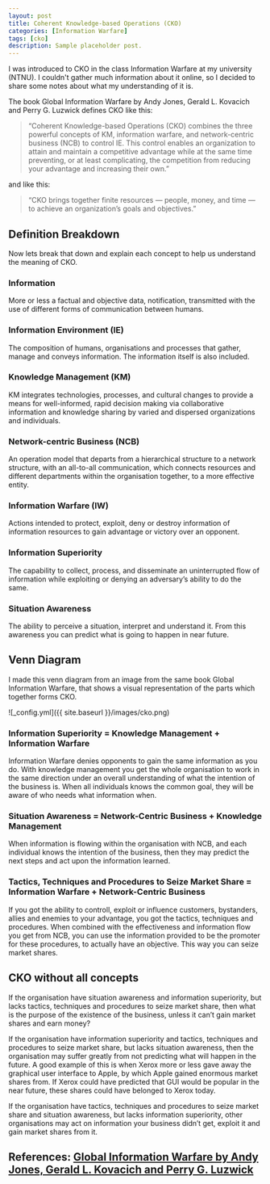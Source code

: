```yaml
---
layout: post
title: Coherent Knowledge-based Operations (CKO)
categories: [Information Warfare]
tags: [cko]
description: Sample placeholder post.
---
```


I was introduced to CKO in the class Information Warfare at my university (NTNU). I couldn't gather much information about it online, so I decided to share some notes about what my understanding of it is.

The book  Global Information Warfare by Andy Jones, Gerald L. Kovacich and Perry G. Luzwick defines CKO like this:

> “Coherent Knowledge-based Operations (CKO) combines the three powerful concepts of KM, information warfare, and network-centric business (NCB) to control IE. This control enables an organization to attain and maintain a competitive advantage while at the same time preventing, or at least complicating, the competition from reducing your advantage and increasing their own.”

and like this:

> “CKO brings together finite resources — people, money, and time — to
achieve an organization’s goals and objectives.”

## Definition Breakdown
Now lets break that down and explain each concept to help us understand the meaning of CKO.

### Information
More or less a factual and objective data, notification, transmitted with the use of different forms of communication between humans.

### Information Environment  (IE)
The composition of humans, organisations and processes that gather, manage and conveys information. The information itself is also included.

### Knowledge Management (KM)
KM integrates technologies, processes, and cultural changes to provide a means for well-informed, rapid decision making via collaborative information and knowledge sharing by varied and dispersed organizations and individuals.

### Network-centric Business (NCB)
An operation model that departs from a hierarchical structure to a network structure, with an all-to-all communication, which connects resources and different departments within the organisation together, to a more effective entity.

### Information Warfare (IW)
Actions intended to protect, exploit, deny or destroy information of information resources to gain advantage or victory over an opponent.

### Information Superiority
The capability to collect, process, and disseminate an uninterrupted flow of information while exploiting or denying an adversary’s ability to do the same.

### Situation Awareness
The ability to perceive a situation, interpret  and understand it. From this awareness you can predict what is going to happen in near future.

## Venn Diagram
I made this venn diagram from an image from the same book Global Information Warfare, that shows a visual representation of the parts which together forms CKO.

![_config.yml]({{ site.baseurl }}/images/cko.png)

### Information Superiority = Knowledge Management + Information Warfare
Information Warfare denies opponents to gain the same information as you do. With knowledge management you get the whole organisation to work in the same direction under an overall understanding of what the intention of the business is.  When all individuals knows the common goal, they will be aware of who needs what information when.

### Situation Awareness = Network-Centric Business + Knowledge Management
When information is flowing within the organisation with NCB, and each individual knows the intention of the business, then they may predict the next steps and act upon the information learned.

### Tactics, Techniques and Procedures to Seize Market Share = Information Warfare + Network-Centric Business
If you got the ability to controll, exploit or influence customers, bystanders, allies and enemies to your advantage, you got the tactics, techniques and procedures. When combined with the effectiveness and information flow you get from NCB, you can use the information provided to be the promoter for these procedures, to actually have an objective. This way you can seize market shares.

## CKO without all concepts
If the organisation have situation awareness and information superiority, but lacks tactics, techniques and procedures to seize market share, then what is the purpose of the existence of the business, unless it can’t gain market shares and earn money?

If the organisation have information superiority and tactics, techniques and procedures to seize market share, but lacks situation awareness, then the organisation may suffer greatly from not predicting what will happen in the future. A good example of this is when Xerox more or less gave away the graphical user interface to Apple, by which Apple gained enormous market shares from. If Xerox could have predicted that GUI would be popular in the near future, these shares could have belonged to Xerox today.

If the organisation have tactics, techniques and procedures to seize market share and situation awareness, but lacks information superiority, other organisations may act on information your business didn’t get, exploit it and gain market shares from it.

## References: [Global Information Warfare by Andy Jones, Gerald L. Kovacich and Perry G. Luzwick](https://www.amazon.com/Global-Information-Warfare-Governments-Competitive/dp/0849311144/ref=pd_sbs_14_2?_encoding=UTF8&psc=1&refRID=H2CEH9B9NV8J8WBV9QR3)

